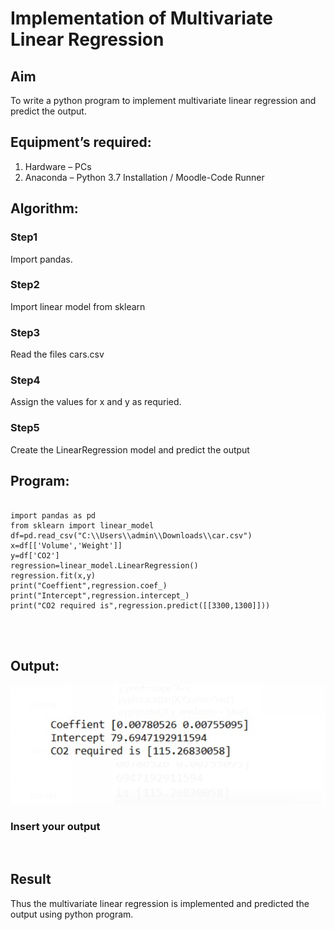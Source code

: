 # Implementation of Multivariate Linear Regression
## Aim
To write a python program to implement multivariate linear regression and predict the output.
## Equipment’s required:
1.	Hardware – PCs
2.	Anaconda – Python 3.7 Installation / Moodle-Code Runner
## Algorithm:
### Step1

Import pandas.


### Step2

Import linear model from sklearn

### Step3

Read the files cars.csv

### Step4

Assign the values for x and y as requried.

### Step5

Create the LinearRegression model and predict the output

## Program:
```

import pandas as pd
from sklearn import linear_model
df=pd.read_csv("C:\\Users\\admin\\Downloads\\car.csv")
x=df[['Volume','Weight']]
y=df['CO2']
regression=linear_model.LinearRegression()
regression.fit(x,y)
print("Coeffient",regression.coef_)
print("Intercept",regression.intercept_)
print("CO2 required is",regression.predict([[3300,1300]]))




```
## Output:

![output](<Screenshot 2024-12-24 163714.png>)

### Insert your output

<br>

## Result
Thus the multivariate linear regression is implemented and predicted the output using python program.